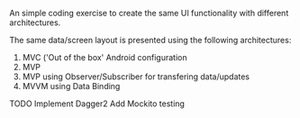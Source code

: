 
An simple coding exercise to create the same UI functionality with different architectures.

The same data/screen layout is presented using the following architectures:

1. MVC ('Out of the box' Android configuration
2. MVP 
3. MVP using Observer/Subscriber for transfering data/updates
4. MVVM using Data Binding

TODO 
Implement Dagger2
Add Mockito testing
